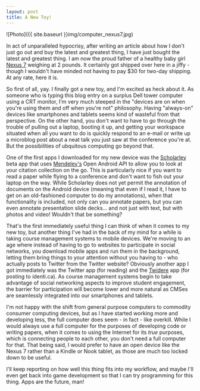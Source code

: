 ```yaml
---
layout: post
title: A New Toy!
---
```


![Photo]({{ site.baseurl }}img/computer_nexus7.jpg)

In act of unparalleled hypocrisy, after writing an article about how I don't just go out and buy the latest and greatest thing, I have just bought the latest and greatest thing. I am now the proud father of a healthy baby girl <a href="https://en.wikipedia.org/wiki/Nexus_7">Nexus 7</a> weighing at 2 pounds. It certainly got shipped over here in a jiffy - though I wouldn't have minded not having to pay $30 for two-day shipping. At any rate, here it is.

So first of all, yay. I finally got a new toy, and I'm excited as heck about it. As someone who is typing this blog entry on a surplus Dell tower computer using a CRT monitor, I'm very much steeped in the "devices are on when you're using them and off when you're not" philosophy. Having "always-on" devices like smartphones and tablets seems kind of wasteful from that perspective. On the other hand, you don't want to have to go through the trouble of pulling out a laptop, booting it up, and getting your workspace situated when all you want to do is quickly respond to an e-mail or write up a microblog post about a neat talk you just saw at the conference you're at. But the possibilities of ubquitous computing go beyond that.

One of the first apps I downloaded for my new device was the <a href="https://play.google.com/store/apps/details?id=info.matthewwardrop.scholarley&amp;hl=en">Scholarley</a> beta app that uses <a href="http://mendeley.com">Mendeley's</a> Open Android API to allow you to look at your citation collection on the go. This is particularly nice if you want to read a paper while flying to a conference and don't want to fish out your laptop on the way. While Scholarley does not yet permit the annotation of documents on the Android device (meaning that even if I read it, I have to get on an old-fashioned computer to do my annotations), when that functionality is included, not only can you annotate papers, but you can even annotate presentation slide decks... and not just with text, but with photos and video! Wouldn't that be something?

That's the first immediately useful thing I can think of when it comes to my new toy, but another thing I've had in the back of my mind for a while is taking course management systems to mobile devices. We're moving to an age where instead of having to go to websites to participate in social networks, you download mobile apps and run them in the background, letting them bring things to your attention without you having to - who actually posts to Twitter from the Twitter website? Obviously another app I got immediately was the Twitter app (for reading) and the <a href="https://play.google.com/store/apps/details?id=org.mariotaku.twidere&amp;hl=en">Twidere</a> app (for posting to identi.ca). As course management systems begin to take advantage of social networking aspects to improve student engagement, the barrier for participation will become lower and more natural as CMSes are seamlessly integrated into our smartphones and tablets.

I'm not happy with the shift from general purpose computers to commodity consumer computing devices, but as I have started working more and developing less, the full computer does seem - in fact - like overkill. While I would always use a full computer for the purposes of developing code or writing papers, when it comes to using the Internet for its <em>true</em> purposes, which is connecting people to each other, you don't need a full computer for that. That being said, I would prefer to have an open device like the Nexus 7 rather than a Kindle or Nook tablet, as those are much too locked down to be useful.

I'll keep reporting on how well this thing fits into my workflow, and maybe I'll even get back into game development so that I can try programming for this thing. Apps are the future, man!
